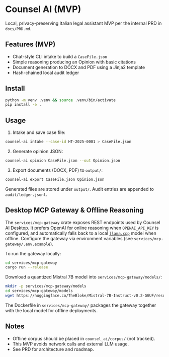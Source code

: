 # Counsel AI (MVP)

Local, privacy-preserving Italian legal assistant MVP per the internal PRD in `docs/PRD.md`.

## Features (MVP)
- Chat-style CLI intake to build a `CaseFile.json`
- Simple reasoning producing an Opinion with basic citations
- Document generation to DOCX and PDF using a Jinja2 template
- Hash-chained local audit ledger

## Install

```bash
python -m venv .venv && source .venv/bin/activate
pip install -e .
```

## Usage

1) Intake and save case file:

```bash
counsel-ai intake --case-id HT-2025-0001 > CaseFile.json
```

2) Generate opinion JSON:

```bash
counsel-ai opinion CaseFile.json --out Opinion.json
```

3) Export documents (DOCX, PDF) to `output/`:

```bash
counsel-ai export CaseFile.json Opinion.json
```

Generated files are stored under `output/`. Audit entries are appended to `audit/ledger.jsonl`.

## Desktop MCP Gateway & Offline Reasoning

The `services/mcp-gateway` crate exposes REST endpoints used by Counsel AI Desktop. It
prefers OpenAI for online reasoning when `OPENAI_API_KEY` is configured, and
automatically falls back to a local [`llama.cpp`](https://github.com/ggerganov/llama.cpp)
model when offline. Configure the gateway via environment variables (see
`services/mcp-gateway/.env.example`).

To run the gateway locally:

```bash
cd services/mcp-gateway
cargo run --release
```

Download a quantized Mistral 7B model into `services/mcp-gateway/models/`:

```bash
mkdir -p services/mcp-gateway/models
cd services/mcp-gateway/models
wget https://huggingface.co/TheBloke/Mistral-7B-Instruct-v0.2-GGUF/resolve/main/mistral-7b-instruct-v0.2.Q4_K_M.gguf
```

The Dockerfile in `services/mcp-gateway/` packages the gateway together with the
local model for offline deployments.

## Notes
- Offline corpus should be placed in `counsel_ai/corpus/` (not tracked).
- This MVP avoids network calls and external LLM usage.
- See PRD for architecture and roadmap.
